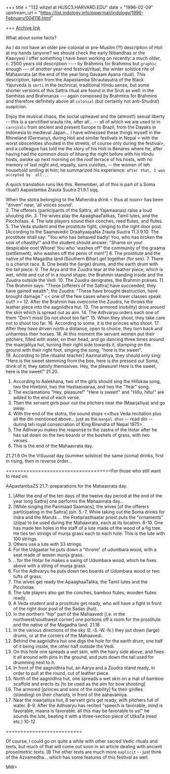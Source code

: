 +++
title = "132 witzel at HUSC3.HARVARD.EDU"
date = "1996-02-09"
upstream_url = "https://list.indology.info/pipermail/indology/1996-February/004116.html"

+++
[Archive link](https://list.indology.info/pipermail/indology/1996-February/004116.html)




What about some facts?

As I do not have an older pre-colonial or pre-Muslim (?!) description of 
Holi at my hands (anyone? we should check the early Nibandhas or the  
Kaavyas) I offer something I have been working on recently:  a much 
older, c. 2500 years old description ---- by Brahmins for Brahmins but 
``graphic`` enough --- of another year-end festival/ritual,  the winter 
solstice rite of Mahaavrata (at the end of the year  long Gavaam Ayana 
ritual). This description, taken from the Aapastamba Shrautasutra of the 
Black Yajurveda is ``smrti`` in the technical, traditional Hindu sense, 
but some shorter  versions of this Sattra ritual are found in the Sruti 
as well: in the Samhitas and Brahmanas --- again composed by Brahmins for 
Brahmins and therefore definitely above all ``colonial`` (but certainly 
not anti-Shudra!) suspicion.

Enjoy the musical chaos, the social upheavel and the (almost!) sexual 
liberty -- this is a sanctified srauta rite, after all... -- all of which 
we are used  to in ``carnivals`` from ancient and present Europe to 
Brazil, from  the Dayaks in Indonesia to medieval Japan... I have 
witnessed these things myself in the Rhineland (Germany), during Holi and 
similar festivals in Nepal < with the worst obscenities shouted in the 
streets, of course only during the festival>,  and a colleague has told 
me the story of his Holi in Benares where he, after having had the common 
dosis of bhang the night before with his Hindu hosts, awoke up next 
morning on the roof terrace of his hosts, with no memory of last night 
and, equally, sans culottes, -- the women of teh household smiling at 
him; he summarized his experience: ``after that, I was accepted by 
all...``   


A quick translation runs like this. Remember, all of this is part of a 
Soma ritual!)
Aapastamba Zrauta Suutra 21.9.1 sqq.

When the stotra belonging to the Mahendra drink < thus at noon> has been 
"driven" near, 'all voices sound'.  
2. The offerers (participants of the Sattra, all Yajamaanas) raise a loud 
shouting din. 
3. The wives play the ApaaghaaTalikas, Tamil lutes, and the Piccholaas.
4. The lute players sound their conches, reed flutes, and flutes.
5. The Veda student and the prostitute fight, clinging to the right door 
post. [According to the Saamavedic DraahyaayaNa Zrauta Suutra 11.3.9.10: 
The prostitute shall say: "You who has behaved badly! You, who has broken 
the vow of chastity!" and the student should answer: "Shame on you! 
despicable one! Whore!  You who 'washes off" the community of the graama 
(settlement), who washes off the penis of men!"] 
6. The prostitute and the native of the Magadha land (Southern Bihar) get 
together (for sex).
7. There is a chariot race. 
8. One beats the (large) drums, and the earth drum with the tail piece.
9. The Arya and the Zuudra tear at the leather piece, which is wet, white 
and cut of in a round shape: the Brahmin standing inside and the Zuudra 
outside the Vedi.
10. The Zuudra denigrates, the Brahmin praises.
11. The Brahmin says: "These [offerers of the Sattra] have succeeded, 
they have gained wealth"; the Zuudra: "These have brought destruction, 
have brought damage." << one of the few cases where the lower classes 
speak out!! >>
12. After the Brahmin has overcome the Zuudra, he throws the leather 
piece into the aagniidhra hut.
13. The armored (nobility) drive around the skin which is spread out as 
aim. 
14. The Adhvaryu orders each one of them "Don't miss! Do not shoot too far!"
15. When they shoot, they take care not to shoot too far.
16. According to some, it is the princes who shoot.
17. After they have driven north a distance, open to choice,  they turn 
back and unharness their horses. 
18. At this moment the servant women  put their pitchers, filled with 
water, on their head, and go dancing three times around the maarjaliiya 
hut, turning their right side towards it, stamping on the ground with 
their right foot, singing the song, "here is the sweet".         
19. According to [the ritualist teacher] Aazmarathya, they should only 
sing: "Here is the sweet stemming from the bee, here is the pressed out 
Soma, drink of it; they satisfy themselves. Hey, the pleasure! Here is 
the sweet, here is the sweet!"
21.20.
1. According to Aalekhana, two of the girls should sing the Hillukaa 
song, two the Himbinii, two the Hastaavaaraa, and two the "Year" song.
4. The exclamations "Hey, pleasure!" "Here is sweet!" and "Hillu, hillu!" 
are added to the end of each verse.
5. Then the servant girls pour out the pitchers near the (Maarjaliiya) 
and go away.
6. With the end of the stotra, the sound stops <<thus Veda recitation 
plus all the din mentioned above... just as the ``mangal dhun`` -- read 
din -- during teh royal consecration of King Birendra of Nepal 1975>.
7. The Adhvaryu makes the response to the zastra of the Hotar after he 
has sat down on the two boards or the bushels of grass, with two verses. 
8. This is the end of the Mahaavrata day.

21.21.6 On the ViSuuvat day (summer solstice) the same (soma) drinks, 
first in rising, then in reverse order... 

====================================For those who still want to read on:


AApastambaZS 21.7: preparations for the Mahaavrata day. 

1. [After the end of the ten days of the twelve day period at the end of 
the year long Sattra] one performs the Mahaavrata day... 
4. [While singing the Parimaad Saamans], the wives [of the offerers 
participating in the Sattra] join.
5.-7. While taking out the Soma drinks for Indra and the Maruts ... the 
Pratiprasthaatar priest puts the "ornaments" (zilpa) to be used during 
the Mahaavrata, each at its location. 
8-10. One has made ten holes in the staff of a lute made of the wood of a 
fig tree. He ties ten strings of munja grass each to each hole. This is 
the lute with 100 strings.
11. Others use a lute with 33 strings. 
12. For the Udgaatar he puts down a "throne" of udumbara wood, with a 
seat made of woven munja grass..
13. .. for the Hotar he makes a swing of Udumbara wood, which he fixes 
above with a string of munja grass.
14. For the Adhvaryu he puts down two boards of Udumbara wood or two 
tufts of grass.
16. The wives get ready the ApaaghaaTalika, the Tamil lutes and the 
Piccholaa.
17. The lute players also get the conches, bamboo flutes, wooden flutes 
ready.
18. A Veda student and a prostitute get ready, who will have a fight in 
front of the right door post of the Sadas (hut). 
19. In the northern "hip" part of the Mahaavedi [i.e. in the 
northwest/southwest corner] one portions off a room for the prostitute 
and the native of the Magadha land.
21.18
1. In the various directions of the sky (E.-S.-W.-N.) they put down 
(large) drums, or at the corners of the Mahaavedi. 
2. Behind the aagniidhra hut one digs the hole for the earth drum, one 
half of it being inside, the other half outside the Vedi.
3. On this hole one spreads a wet skin, with the hairy side above, and 
fixes it all around with pins in the ground, and puts down the tail used 
for drumming next to it. 
4. In front of the aagniidhra hut, an Aarya and a Zuudra stand ready, in 
order to pull at the round, cut of leather piece. 
5. North of the aagniidhra hut, one spreads a wet skin on a mat of bamboo 
scaffold and erects its [to be used as the aim for bow shooting]
6. The armored [princes and sons of the nobility] fix their girdles 
(standing) on their chariots, in front of the aahavaniiya.
7. Near the maarjaliiya hut, 8 servant girls get ready, with pitchers 
full of water.
8-9. After the Adhvaryu has recited "speech is favorable, mind is 
favorable, maana is favorable: all this may be favorable to us!" he 
sounds the lute, beating it with a three-section piece of UtkaTa (reed etc.)
10-12 <other priests do the same> 

==========================

Of course, I could go on quite a while with other sacred Vedic rituals and 
texts, but much of that will come out soon in an article dealing with ancient 
prose/metric texts.
[B
The other texts are much more ``explicit`` -- just think of the 
Azvamedha... which has some features of this festival as well.


MW>




